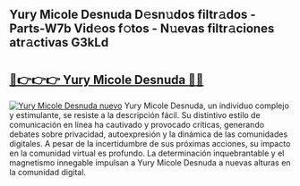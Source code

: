 ## Yury Micole Desnuda D𝚎sn𝚞dos filtr𝚊dos - Parts-W7b Vid𝚎os f𝚘tos - N𝚞evas filtr𝚊ciones atr𝚊ctivas G3kLd

# <h2><a href="http://mbdegn.tromn.icu/?c=Yury+Micole+Desnuda">🔗👉👉👉 Yury Micole Desnuda 🔗🔗</a></h2>

[![Yury Micole Desnuda nuevo](https://i.imgur.com/pEAQMta.gif)](http://mbdegn.tromn.icu/?c=Yury+Micole+Desnuda)
Yury Micole Desnuda, un individuo complejo y estimulante, se resiste a la descripción fácil. Su distintivo estilo de comunicación en línea ha cautivado y provocado críticas, generando debates sobre privacidad, autoexpresión y la dinámica de las comunidades digitales. A pesar de la incertidumbre de sus próximas acciones, su impacto en la comunidad virtual es profundo. La determinación inquebrantable y el magnetismo innegable impulsan a Yury Micole Desnuda a nuevas alturas en la comunidad digital.
